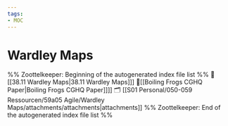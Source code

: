 ```yaml
---
tags: 
- MOC
---
```

# Wardley Maps



%% Zoottelkeeper: Beginning of the autogenerated index file list  %%
📄 [[38.11 Wardley Maps|38.11 Wardley Maps]]]
📄[[Boiling Frogs CGHQ Paper|Boiling Frogs CGHQ Paper]]]]
🗂️ [[S01 Personal/050-059 Ressourcen/59a05 Agile/Wardley Maps/attachments/attachments|attachments]]
%% Zoottelkeeper: End of the autogenerated index file list  %%


